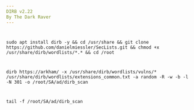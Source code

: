```yaml
---
DIRB v2.22
By The Dark Raver
---
```


#

    sudo apt install dirb -y && cd /usr/share && git clone https://github.com/danielmiessler/SecLists.git && chmod +x /usr/share/dirb/wordlists/*.* && cd /root

#

    dirb https://arkham/ -x /usr/share/dirb/wordlists/vulns/* /usr/share/dirb/wordlists/extensions_common.txt -a random -R -w -b -l -N 301 -o /root/SA/ad/dirb_scan

#

    tail -f /root/SA/ad/dirb_scan
